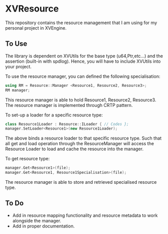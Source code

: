 # XVResource
This repository contains the resource management that I am using for my personal project in XVEngine.

## To Use
The library is dependent on XVUtils for the base type (u64,Ptr<T>,etc...) and the assertion (built-in with spdlog).
Hence, you will have to include XVUtils into your project.

To use the resource manager, you can defined the following specialisation:
```c++
using RM = Resource::Manager <Resource1, Resource2, Resource3>;
RM manager;
```

This resource manager is able to hold Resource1, Resource2, Resource3.
The resource manager is implemented through CRTP pattern.

To set-up a loader for a specific resource type:
```c++
class Resource1Loader : Resource::ILoader { // Codes };
manager.SetLoader<Resource1>(new Resource1Loader);
```

The above binds a resource loader to that specific resource type. 
Such that all get and load operation through the ResourceManager will access the Resource Loader to load and cache the resource into the manager.

To get resource type:
```c++
manager.Get<Resource1>(file);
manager.Get<Resource1, Resource1Specialisation>(file);
```

The resource manager is able to store and retrieved specialised resource type.

## To Do
- Add in resource mapping functionality and resource metadata to work alongside the manager.
- Add in proper documentation.
